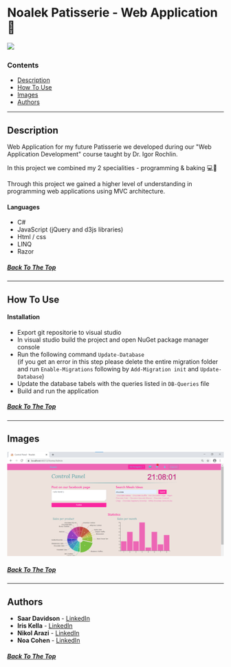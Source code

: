 # Noalek Patisserie - Web Application 🍰

![](HomePage-min.gif)

### Contents

- [Description](#description)
- [How To Use](#How-To-Use)
- [Images](#Images)
- [Authors](#authors)
---
## Description

<p>Web Application for my future Patisserie we developed during our "Web Application Development" course taught by Dr. Igor Rochlin.</p>
<p>In this project we combined my 2 specialities - programming & baking 💻🍰</p>
Through this project we gained a higher level of understanding in programming web applications using MVC architecture.

#### Languages

- C#
- JavaScript (jQuery and d3js libraries)
- Html / css
- LINQ
- Razor

##### [Back To The Top](#Contents)
---
## How To Use

#### Installation
- Export git repositorie to visual studio
- In visual studio build the project and open NuGet package manager console
- Run the following command ```Update-Database```<br/>
(if you get an error in this step please delete the entire migration folder and run ```Enable-Migrations``` following by ```Add-Migration init``` and ```Update-Database```)
- Update the database tabels with the queries listed in ```DB-Queries``` file 
- Build and run the application

##### [Back To The Top](#Contents)
---
## Images

<p align="center"> <img src="ControlPanel.png"> </p>

##### [Back To The Top](#Contents)
---
## Authors

* **Saar Davidson** - [LinkedIn](https://www.linkedin.com/in/saar-davidson/)
* **Iris Kella** - [LinkedIn](https://www.linkedin.com/in/iris-kella-341549111/)
* **Nikol Arazi** - [LinkedIn](https://www.linkedin.com/in/nikol-arazi-55053a199/)
* **Noa Cohen** - [LinkedIn](https://www.linkedin.com/in/noalecohen1/)

##### [Back To The Top](#Contents)
